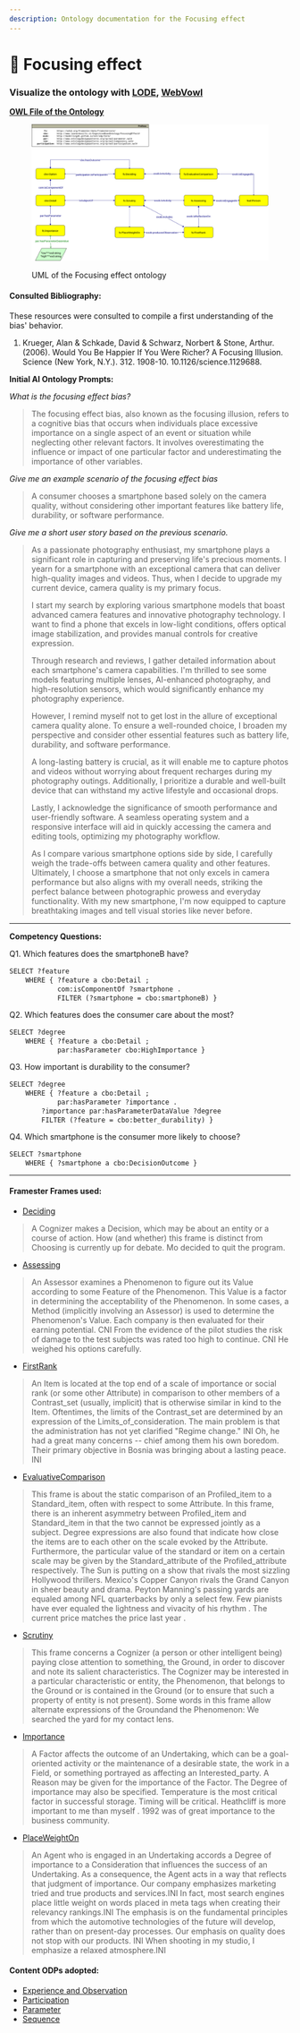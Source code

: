 ```yaml
---
description: Ontology documentation for the Focusing effect
---
```


# 🔎 Focusing effect

### Visualize the ontology with [LODE](https://leonardozilli.it/CognitiveBiasOntology/lode_docs/FocusingEffect), [WebVowl](http://service.tib.eu/webvowl/#iri=http://leonardozilli.it/CognitiveBiasOntology/FocusingEffect.owl)

[**OWL File of the Ontology**](https://www.leonardozilli.it/CognitiveBiasOntology/FocusingEffect)

<figure><img src="../.gitbook/assets/FocusingEffect.png" alt=""><figcaption><p>UML of the Focusing effect ontology</p></figcaption></figure>

#### Consulted Bibliography:

These resources were consulted to compile a first understanding of the bias' behavior.

1. Krueger, Alan & Schkade, David & Schwarz, Norbert & Stone, Arthur. (2006). Would You Be Happier If You Were Richer? A Focusing Illusion. Science (New York, N.Y.). 312. 1908-10. 10.1126/science.1129688.

**Initial AI Ontology Prompts:**

_What is the focusing effect bias?_

> The focusing effect bias, also known as the focusing illusion, refers to a cognitive bias that occurs when individuals place excessive importance on a single aspect of an event or situation while neglecting other relevant factors. It involves overestimating the influence or impact of one particular factor and underestimating the importance of other variables.

_Give me an example scenario of the focusing effect bias_

> A consumer chooses a smartphone based solely on the camera quality, without considering other important features like battery life, durability, or software performance.

_Give me a short user story based on the previous scenario._

> As a passionate photography enthusiast, my smartphone plays a significant role in capturing and preserving life's precious moments. I yearn for a smartphone with an exceptional camera that can deliver high-quality images and videos. Thus, when I decide to upgrade my current device, camera quality is my primary focus.
>
> I start my search by exploring various smartphone models that boast advanced camera features and innovative photography technology. I want to find a phone that excels in low-light conditions, offers optical image stabilization, and provides manual controls for creative expression.
>
> Through research and reviews, I gather detailed information about each smartphone's camera capabilities. I'm thrilled to see some models featuring multiple lenses, AI-enhanced photography, and high-resolution sensors, which would significantly enhance my photography experience.
>
> However, I remind myself not to get lost in the allure of exceptional camera quality alone. To ensure a well-rounded choice, I broaden my perspective and consider other essential features such as battery life, durability, and software performance.
>
> A long-lasting battery is crucial, as it will enable me to capture photos and videos without worrying about frequent recharges during my photography outings. Additionally, I prioritize a durable and well-built device that can withstand my active lifestyle and occasional drops.
>
> Lastly, I acknowledge the significance of smooth performance and user-friendly software. A seamless operating system and a responsive interface will aid in quickly accessing the camera and editing tools, optimizing my photography workflow.
>
> As I compare various smartphone options side by side, I carefully weigh the trade-offs between camera quality and other features. Ultimately, I choose a smartphone that not only excels in camera performance but also aligns with my overall needs, striking the perfect balance between photographic prowess and everyday functionality. With my new smartphone, I'm now equipped to capture breathtaking images and tell visual stories like never before.

***

**Competency Questions:**

Q1.  Which features does the smartphoneB have?

```sparql
SELECT ?feature
	WHERE { ?feature a cbo:Detail ;
			com:isComponentOf ?smartphone .
			FILTER (?smartphone = cbo:smartphoneB) }
```

Q2.  Which features does the consumer care about the most?

```sparql
SELECT ?degree
	WHERE { ?feature a cbo:Detail ;
			par:hasParameter cbo:HighImportance }
```

Q3.  How important is durability to the consumer?

```sparql
SELECT ?degree
	WHERE { ?feature a cbo:Detail ;
			par:hasParameter ?importance .
		?importance par:hasParameterDataValue ?degree
		FILTER (?feature = cbo:better_durability) }
```

Q4.  Which smartphone is the consumer more likely to choose?

```sparql
SELECT ?smartphone
	WHERE { ?smartphone a cbo:DecisionOutcome }
```



***

#### Framester Frames used:

* [Deciding](https://w3id.org/framester/data/framestercore/Deciding)

> A Cognizer makes a Decision, which may be about an entity or a course of action. How (and whether) this frame is distinct from Choosing is currently up for debate. Mo decided to quit the program.

* [Assessing](https://w3id.org/framester/data/framestercore/Assessing)

> An Assessor examines a Phenomenon to figure out its Value according to some Feature of the Phenomenon. This Value is a factor in determining the acceptability of the Phenomenon. In some cases, a Method (implicitly involving an Assessor) is used to determine the Phenomenon's Value. Each company is then evaluated for their earning potential. CNI From the evidence of the pilot studies the risk of damage to the test subjects was rated too high to continue. CNI He weighed his options carefully.

* [FirstRank](https://w3id.org/framester/data/framestercore/FirstRank)

> An Item is located at the top end of a scale of importance or social rank (or some other Attribute) in comparison to other members of a Contrast\_set (usually, implicit) that is otherwise similar in kind to the Item. Oftentimes, the limits of the Contrast\_set are determined by an expression of the Limits\_of\_consideration. The main problem is that the administration has not yet clarified "Regime change." INI Oh, he had a great many concerns -- chief among them his own boredom. Their primary objective in Bosnia was bringing about a lasting peace. INI

* [EvaluativeComparison](https://w3id.org/framester/data/framestercore/EvaluativeComparison)

> This frame is about the static comparison of an Profiled\_item to a Standard\_item, often with respect to some Attribute. In this frame, there is an inherent asymmetry between Profiled\_item and Standard\_item in that the two cannot be expressed jointly as a subject. Degree expressions are also found that indicate how close the items are to each other on the scale evoked by the Attribute. Furthermore, the particular value of the standard or item on a certain scale may be given by the Standard\_attribute of the Profiled\_attribute respectively. The Sun is putting on a show that rivals the most sizzling Hollywood thrillers. Mexico's Copper Canyon rivals the Grand Canyon in sheer beauty and drama. Peyton Manning's passing yards are equaled among NFL quarterbacks by only a select few. Few pianists have ever equaled the lightness and vivacity of his rhythm . The current price matches the price last year .

* [Scrutiny](https://w3id.org/framester/data/framestercore/Scrutiny)

> This frame concerns a Cognizer (a person or other intelligent being) paying close attention to something, the Ground, in order to discover and note its salient characteristics. The Cognizer may be interested in a particular characteristic or entity, the Phenomenon, that belongs to the Ground or is contained in the Ground (or to ensure that such a property of entity is not present). Some words in this frame allow alternate expressions of the Groundand the Phenomenon: We searched the yard for my contact lens.

* [Importance](https://w3id.org/framester/data/framestercore/Importance)

> A Factor affects the outcome of an Undertaking, which can be a goal-oriented activity or the maintenance of a desirable state, the work in a Field, or something portrayed as affecting an Interested\_party. A Reason may be given for the importance of the Factor. The Degree of importance may also be specified. Temperature is the most critical factor in successful storage. Timing will be critical. Heathcliff is more important to me than myself . 1992 was of great importance to the business community.

* [PlaceWeightOn](https://w3id.org/framester/data/framestercore/PlaceWeightOn)

> An Agent who is engaged in an Undertaking accords a Degree of importance to a Consideration that influences the success of an Undertaking. As a consequence, the Agent acts in a way that reflects that judgment of importance. Our company emphasizes marketing tried and true products and services.INI In fact, most search engines place little weight on words placed in meta tags when creating their relevancy rankings.INI The emphasis is on the fundamental principles from which the automotive technologies of the future will develop, rather than on present-day processes. Our emphasis on quality does not stop with our products. INI When shooting in my studio, I emphasize a relaxed atmosphere.INI

#### Content ODPs adopted:

* [Experience and Observation](http://ontologydesignpatterns.org/wiki/Submissions:Experience_%26_Observation)
* [Participation](http://ontologydesignpatterns.org/wiki/Submissions:Participation)
* [Parameter](http://ontologydesignpatterns.org/wiki/Submissions:Parameter)
* [Sequence](http://ontologydesignpatterns.org/wiki/Submissions:Sequence)
